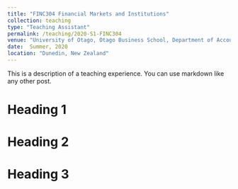 ```yaml
---
title: "FINC304 Financial Markets and Institutions"
collection: teaching
type: "Teaching Assistant"
permalink: /teaching/2020-S1-FINC304
venue: "University of Otago, Otago Business School, Department of Accountancy and Finance"
date:  Summer, 2020
location: "Dunedin, New Zealand"
---
```


This is a description of a teaching experience. You can use markdown like any other post.

Heading 1
======

Heading 2
======

Heading 3
======

